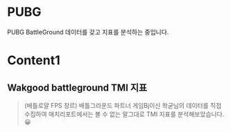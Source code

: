 # PUBG
PUBG BattleGround 데이터를 갖고 지표를 분석하는 중입니다.

# Content1
## Wakgood battleground TMI 지표
> (배틀로얄 FPS 장르) 배틀그라운드 파트너 게임Bj이신 왁굳님의 데이터를 직접 수집하여 매치리포트에서는 볼 수 없는 말그대로 TMI 지표를 분석해보았습니다.😀


